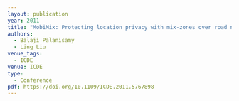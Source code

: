 ```yaml
---
layout: publication
year: 2011
title: "MobiMix: Protecting location privacy with mix-zones over road networks"
authors:
  - Balaji Palanisamy
  - Ling Liu
venue_tags:
  - ICDE
venue: ICDE
type:
  - Conference
pdf: https://doi.org/10.1109/ICDE.2011.5767898
---
```


